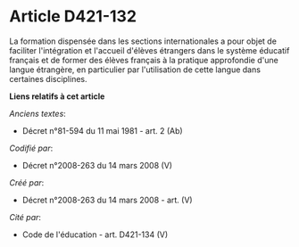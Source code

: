 # Article D421-132

La formation dispensée dans les sections internationales a pour objet de faciliter l'intégration et l'accueil d'élèves
étrangers dans le système éducatif français et de former des élèves français à la pratique approfondie d'une langue
étrangère, en particulier par l'utilisation de cette langue dans certaines disciplines.

**Liens relatifs à cet article**

_Anciens textes_:

  - Décret n°81-594 du 11 mai 1981 - art. 2 (Ab)

_Codifié par_:

  - Décret n°2008-263 du 14 mars 2008 (V)

_Créé par_:

  - Décret n°2008-263 du 14 mars 2008 - art. (V)

_Cité par_:

  - Code de l'éducation - art. D421-134 (V)
